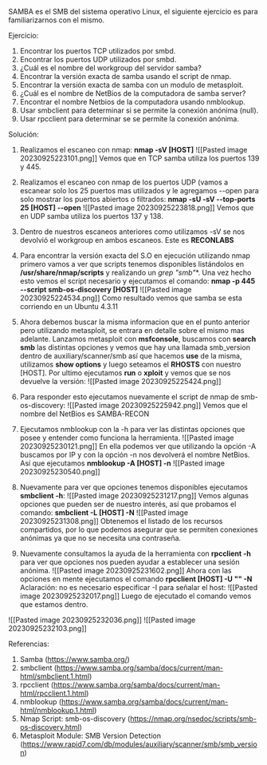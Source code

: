 SAMBA es el SMB del sistema operativo Linux, el siguiente ejercicio es para familiarizarnos con el mismo.

Ejercicio:
1. Encontrar los puertos TCP utilizados por smbd.
2. Encontrar los puertos UDP utilizados por smbd.
3. ¿Cuál es el nombre del workgroup del servidor samba?
4. Encontrar la versión exacta de samba usando el script de nmap.
5. Encontrar la versión exacta de samba con un modulo de metasploit.
6. ¿Cuál es el nombre de NetBios de la computadora de samba server?
7. Encontrar el nombre Netbios de la computadora usando nmblookup.
8. Usar smbclient para determinar si se permite la conexión anónima (null).
9. Usar rpcclient para determinar se se permite la conexión anónima.


Solución:

1. Realizamos el escaneo con nmap: **nmap -sV [HOST]**
![[Pasted image 20230925223101.png]]
Vemos que en TCP samba utiliza los puertos 139 y 445.

2. Realizamos el escaneo con nmap de los puertos UDP (vamos a escanear solo los 25 puertos mas utilizados y le agregamos --open para solo mostrar los puertos abiertos o filtrados: **nmap -sU -sV --top-ports 25 [HOST] --open**
![[Pasted image 20230925223818.png]]
Vemos que en UDP samba utiliza los puertos 137 y 138.

3. Dentro de nuestros escaneos anteriores como utilizamos -sV se nos devolvió el workgroup en ambos escaneos. Este es **RECONLABS**

4. Para encontrar la versión exacta del S.O en ejecución utilizando nmap primero vamos a ver que scripts tenemos disponibles listándolos en **/usr/share/nmap/scripts** y realizando un **grep "smb*"**. Una vez hecho esto vemos el script necesario y ejecutamos el comando: **nmap -p 445 --script smb-os-discovery [HOST]**
![[Pasted image 20230925224534.png]]
Como resultado vemos que samba se esta corriendo en un Ubuntu 4.3.11

5. Ahora debemos buscar la misma informacion que en el punto anterior pero utilizando metasploit, se entrara en detalle sobre el mismo mas adelante. Lanzamos metasploit con **msfconsole**, buscamos con **search smb** las distintas opciones y vemos que hay una llamada smb_version dentro de auxiliary/scanner/smb así que hacemos **use** de la misma, utilizamos **show options** y luego seteamos el **RHOSTS** con nuestro [HOST]. Por ultimo ejecutamos **run** o **xploit** y vemos que se nos devuelve la versión:
![[Pasted image 20230925225424.png]]

6. Para responder esto ejecutamos nuevamente el script de nmap de smb-os-discovery:
![[Pasted image 20230925225942.png]]
Vemos que el nombre del NetBios es SAMBA-RECON

7.  Ejecutamos nmblookup con la -h para ver las distintas opciones que posee y entender como funciona la herramienta.
![[Pasted image 20230925230121.png]]
En ella podemos ver que utilizando la opción -A buscamos por IP y con la opción -n nos devolverá el nombre NetBios. Así que ejecutamos **nmblookup -A [HOST] -n**
![[Pasted image 20230925230540.png]]

8.  Nuevamente para ver que opciones tenemos disponibles ejecutamos **smbclient -h**: 
![[Pasted image 20230925231217.png]]
Vemos algunas opciones que pueden ser de nuestro interés, así que probamos el comando: **smbclient -L [HOST] -N**
![[Pasted image 20230925231308.png]]
Obtenemos el listado de los recursos compartidos, por lo que podemos asegurar que se permiten conexiones anónimas ya que no se necesita una contraseña. 

9. Nuevamente consultamos la ayuda de la herramienta con **rpcclient -h** para ver que opciones nos pueden ayudar a establecer una sesión anónima.
![[Pasted image 20230925231602.png]]
Ahora con las opciones en mente ejecutamos el comando **rpcclient [HOST] -U "" -N**
Aclaración: no es necesario especificar -I para señalar el host:
![[Pasted image 20230925232017.png]]
Luego de ejecutado el comando vemos que estamos dentro.

![[Pasted image 20230925232036.png]]
![[Pasted image 20230925232103.png]]


Referencias:
1. Samba (https://www.samba.org/)
2. smbclient (https://www.samba.org/samba/docs/current/man-html/smbclient.1.html)
3. rpcclient (https://www.samba.org/samba/docs/current/man-html/rpcclient.1.html)
4. nmblookup (https://www.samba.org/samba/docs/current/man-html/nmblookup.1.html)
5. Nmap Script: smb-os-discovery (https://nmap.org/nsedoc/scripts/smb-os-discovery.html)
6. Metasploit Module: SMB Version Detection
(https://www.rapid7.com/db/modules/auxiliary/scanner/smb/smb_version)
